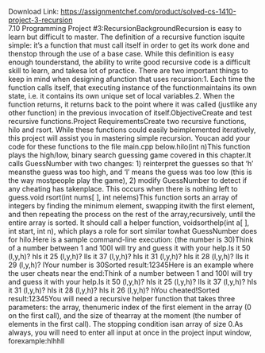 Download Link: https://assignmentchef.com/product/solved-cs-1410-project-3-recursion
<br>
7.10 Programming Project #3:RecursionBackgroundRecursion is easy to learn but difficult to master. The definition of a recursive function isquite simple: it’s a function that must call itself in order to get its work done and thenstop through the use of a base case. While this definition is easy enough tounderstand, the ability to write good recursive code is a difficult skill to learn, and takesa lot of practice. There are two important things to keep in mind when designing afunction that uses recursion:1. Each time the function calls itself, that executing instance of the functionmaintains its own state, i.e. it contains its own unique set of local variables.2. When the function returns, it returns back to the point where it was called (justlike any other function) in the previous invocation of itself.ObjectiveCreate and test recursive functions.Project RequirementsCreate two recursive functions, hilo and rsort. While these functions could easily beimplemented iteratively, this project will assist you in mastering simple recursion. Youcan add your code for these functions to the file main.cpp below.hilo(int n)This function plays the high/low, binary search guessing game covered in this chapter.It calls GuessNumber with two changes: 1) reinterpret the guesses so that ‘h’ meansthe guess was too high, and ‘l’ means the guess was too low (this is the way mostpeople play the game), 2) modify GuessNumber to detect if any cheating has takenplace. This occurs when there is nothing left to guess.void rsort(int nums[ ], int nelems)This function sorts an array of integers by finding the minimum element, swapping itwith the first element, and then repeating the process on the rest of the array,recursively, until the entire array is sorted. It should call a helper function, voidsorthelp(int a[ ], int start, int n), which plays a role for sort similar towhat GuessNumber does for hilo.Here is a sample command-line execution: (the number is 30)Think of a number between 1 and 100I will try and guess it with your help.Is it 50 (l,y,h)? hIs it 25 (l,y,h)? lIs it 37 (l,y,h)? hIs it 31 (l,y,h)? hIs it 28 (l,y,h)? lIs it 29 (l,y,h)? lYour number is 30Sorted result:12345Here is an example where the user cheats near the end:Think of a number between 1 and 100I will try and guess it with your help.Is it 50 (l,y,h)? hIs it 25 (l,y,h)? lIs it 37 (l,y,h)? hIs it 31 (l,y,h)? hIs it 28 (l,y,h)? hIs it 26 (l,y,h)? hYou cheated!Sorted result:12345You will need a recursive helper function that takes three parameters: the array, thenumeric index of the first element in the array (0 on the first call), and the size of thearray at the moment (the number of elements in the first call). The stopping condition isan array of size 0.As always, you will need to enter all input at once in the project input window, forexample:hlhhll